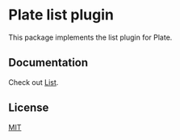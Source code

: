 # Plate list plugin

This package implements the list plugin for Plate.

## Documentation

Check out [List](https://platejs.org/docs/list).

## License

[MIT](../../LICENSE)
